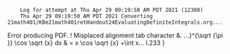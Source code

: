         Log for attempt at Thu Apr 29 09:19:50 AM PDT 2021 (12308)
        Thu Apr 29 09:19:50 AM PDT 2021 Converting 21math401/KBe21math401retHandout24EvaluatingDefiniteIntegrals.org...
Error producing PDF.
! Misplaced alignment tab character &.
<argument> ...}^{\sqrt {\pi }} \cos \sqrt {x} dx &
                                                  = x \cos \sqrt {x} +\int x...
l.233   }

